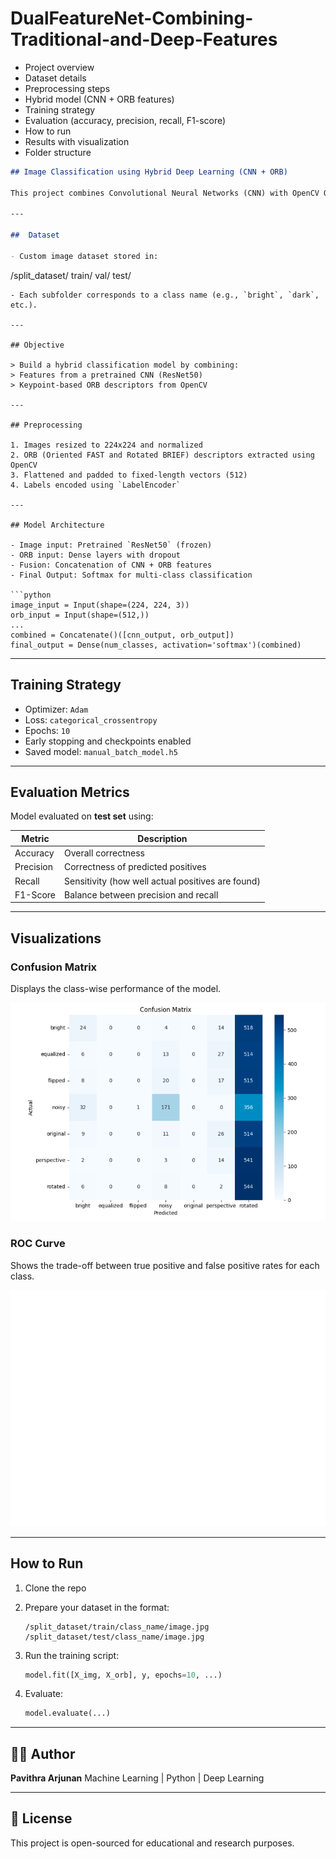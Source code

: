 # DualFeatureNet-Combining-Traditional-and-Deep-Features

* Project overview
* Dataset details
* Preprocessing steps
* Hybrid model (CNN + ORB features)
* Training strategy
* Evaluation (accuracy, precision, recall, F1-score)
* How to run
* Results with visualization
* Folder structure


```markdown
## Image Classification using Hybrid Deep Learning (CNN + ORB)

This project combines Convolutional Neural Networks (CNN) with OpenCV ORB descriptors to improve image classification. The model uses both pixel-based features and handcrafted features to achieve better performance, especially on complex or distorted images.

---

##  Dataset

- Custom image dataset stored in:
```

/split\_dataset/
train/
val/
test/

````
- Each subfolder corresponds to a class name (e.g., `bright`, `dark`, etc.).

---

## Objective

> Build a hybrid classification model by combining:
> Features from a pretrained CNN (ResNet50)
> Keypoint-based ORB descriptors from OpenCV

---

## Preprocessing

1. Images resized to 224x224 and normalized
2. ORB (Oriented FAST and Rotated BRIEF) descriptors extracted using OpenCV
3. Flattened and padded to fixed-length vectors (512)
4. Labels encoded using `LabelEncoder`

---

## Model Architecture

- Image input: Pretrained `ResNet50` (frozen)
- ORB input: Dense layers with dropout
- Fusion: Concatenation of CNN + ORB features
- Final Output: Softmax for multi-class classification

```python
image_input = Input(shape=(224, 224, 3))
orb_input = Input(shape=(512,))
...
combined = Concatenate()([cnn_output, orb_output])
final_output = Dense(num_classes, activation='softmax')(combined)
````

---

## Training Strategy

* Optimizer: `Adam`
* Loss: `categorical_crossentropy`
* Epochs: `10`
* Early stopping and checkpoints enabled
* Saved model: `manual_batch_model.h5`

---

## Evaluation Metrics

Model evaluated on **test set** using:

| Metric    | Description                                       |
| --------- | ------------------------------------------------- |
| Accuracy  | Overall correctness                               |
| Precision | Correctness of predicted positives                |
| Recall    | Sensitivity (how well actual positives are found) |
| F1-Score  | Balance between precision and recall              |

---

## Visualizations

### Confusion Matrix

Displays the class-wise performance of the model.

![Confusion Matrix](confusion_matrix.png)

### ROC Curve

Shows the trade-off between true positive and false positive rates for each class.

![ROC Curve](roc_curve.png)

---

## How to Run

1. Clone the repo

2. Prepare your dataset in the format:

   ```
   /split_dataset/train/class_name/image.jpg
   /split_dataset/test/class_name/image.jpg
   ```

3. Run the training script:

   ```python
   model.fit([X_img, X_orb], y, epochs=10, ...)
   ```

4. Evaluate:

   ```python
   model.evaluate(...)
   ```

---

## 🙋‍♀️ Author

**Pavithra Arjunan**
Machine Learning | Python | Deep Learning

---

## 📝 License

This project is open-sourced for educational and research purposes.

```

